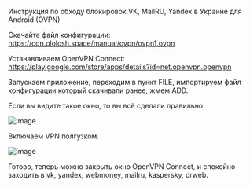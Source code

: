 Инструкция по обходу блокировок VK, MailRU, Yandex в Украине для Android (OVPN)

Скачайте файл конфигурации: https://cdn.ololosh.space/manual/ovpn/ovpn1.ovpn

Устанавливаем OpenVPN Connect: https://play.google.com/store/apps/details?id=net.openvpn.openvpn

Запускаем приложение, переходим в пункт FILE, импортируем файл конфигурации который скачивали ранее, жмем ADD.

Если вы видите такое окно, то вы всё сделали правильно.

![image](https://user-images.githubusercontent.com/29614053/115165173-46a9f400-a0b5-11eb-8bfc-c31b514ed5d1.png)

Включаем VPN полгузком.

![image](https://user-images.githubusercontent.com/29614053/115165182-51648900-a0b5-11eb-81e9-6af59641621e.png)

Готово, теперь можно закрыть окно OpenVPN Connect, и спокойно заходить в vk, yandex, webmoney, mailru, kaspersky, drweb.
